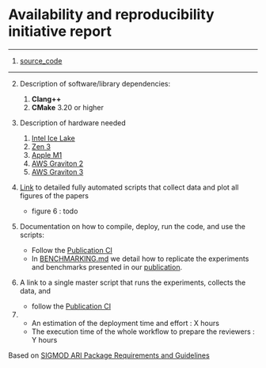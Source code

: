 # Availability and reproducibility initiative report

---

1) [source_code](/publication/source_code)

--- 

2) Description of software/library dependencies:
    1) __Clang++__
    2) __CMake__ 3.20 or higher
3) Description of hardware needed
    1) [Intel Ice Lake](https://en.wikipedia.org/wiki/Ice_Lake_(microprocessor))
    2) [Zen 3](https://en.wikipedia.org/wiki/Zen_3)
    3) [Apple M1](https://en.wikipedia.org/wiki/Apple_M1)
    4) [AWS Graviton 2](https://en.wikipedia.org/wiki/AWS_Graviton)
    5) [AWS Graviton 3](https://en.wikipedia.org/wiki/AWS_Graviton)
4) [Link](/publication/plotter) to detailed fully automated scripts that collect data and plot all figures of the
   papers
    - figure 6 : todo

5) Documentation on how to compile, deploy, run the code, and use the scripts:
    - Follow the [Publication CI](.github/workflows/PUBLICATION.yaml)
    - In [BENCHMARKING.md](/BENCHMARKING.md) we detail how to replicate the experiments and benchmarks presented in
      our [publication](https://dl.acm.org/doi/pdf/10.1145/3626717).
6) A link to a single master script that runs the experiments, collects the data, and
    - follow the [Publication CI](.github/workflows/PUBLICATION.yaml)
7)
    - An estimation of the deployment time and effort : X hours
    - The execution time of the whole workflow to prepare the reviewers : Y hours

Based on [SIGMOD ARΙ Package Requirements and
Guidelines](https://docs.google.com/document/d/1_pheZ2p9Nc8qhtcOpNINm7AxFpPpkpC1n60jJdyr-uk/export?format=pdf&attachment=false)
